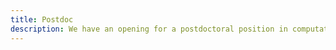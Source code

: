 ```yaml
---
title: Postdoc
description: We have an opening for a postdoctoral position in computational understanding of energy materials or machine learning in the chemical reaction space. Please see [this post](https://jobrxiv.org/job/university-of-houston-27778-postdoctoral-fellow) for more information of the position and how to apply.
---
```

